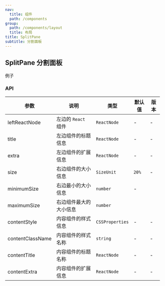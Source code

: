 ```yaml
---
nav:
  title: 组件
  path: /components
group:
  path: /components/layout
  title: 布局
title: SplitPane
subtitle: 分割面板
---
```


## SplitPane 分割面板

例子

<code src="./__demo__/basis.tsx"></code>

### API

| 参数             | 说明                   | 类型            | 默认值 | 版本 |
| ---------------- | ---------------------- | --------------- | ------ | ---- |
| leftReactNode    | 左边的 `React` 组件    | `ReactNode`     | -      | -    |
| title            | 左边组件的标题信息     | `ReactNode`     | -      | -    |
| extra            | 左边组件的扩展信息     | `ReactNode`     | -      | -    |
| size             | 右边组件的大小信息     | `SizeUnit`      | `20%`  | -    |
| minimumSize      | 右边最小的大小信息     | `number`        | -      |
| maximumSize      | 右边组件最大的大小信息 | `number`        |
| contentStyle     | 内容组件的样式信息     | `CSSProperties` | -      | -    |
| contentClassName | 内容组件的样式名称     | `string`        | -      | -    |
| contentTitle     | 内容组件的标题名称     | `ReactNode`     | -      | -    |
| contentExtra     | 内容组件的扩展信息     | `ReactNode`     | -      | -    |
